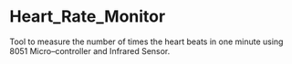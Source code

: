 # Heart_Rate_Monitor
Tool to measure the number of times the heart beats in one minute using 8051 Micro–controller and Infrared Sensor.
